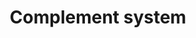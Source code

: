 ---
annotations:
- id: PW:0000502
  parent: regulatory pathway
  type: Pathway Ontology
  value: complement system pathway
authors:
- Elisa
- Adinasarapu
- Anwesha
- Khanspers
- Egonw
- MaintBot
- Fehrhart
- Mkutmon
- Wpblocked
- AlexanderPico
- Ariutta
- DeSl
- Eweitz
- Larsgw
- Sikeda
citedin:
- link: PMC8357963
  title: 'Looking for pathways related to COVID-19: confirmation of pathogenic mechanisms
    by SARS-CoV-2–host interactome (2021)'
- link: PMC8200404
  title: Assessing the Contribution of Relative Macrophage Frequencies to Subcutaneous
    Adipose Tissue (2021)
- link: PMC5085087
  title: Long Term Culture of the A549 Cancer Cell Line Promotes Multilamellar Body
    Formation and Differentiation towards an Alveolar Type II Pneumocyte Phenotype
    (2016)
- link: PMC9734099
  title: Acute and chronic blood serum proteome changes in patients with methanol
    poisoning (2022)
- link: PMC9607846
  title: 'Discovering Common Pathogenic Mechanisms of COVID-19 and Parkinson Disease:
    An Integrated Bioinformatics Analysis (2022)'
- link: 10.1016/j.compbiomed.2021.104243
  title: Construction and analysis of protein-protein interaction network of non-alcoholic
    fatty liver disease
- link: PMC10476796
  title: Demonstration of the impact of COVID-19 on metabolic associated fatty liver
    disease by bioinformatics and system biology approach (2023)
- link: PMC9785216
  title: Comparative RNA-Sequencing Analysis Reveals High Complexity and Heterogeneity
    of Transcriptomic and Immune Profiles in Hepatocellular Carcinoma Tumors of Viral
    (HBV, HCV) and Non-Viral Etiology (2022)
- link: PMC12004383
  title: Proteomics Analysis of Porcine Endometrial Cell-Derived Extracellular Vesicles
    Involved in Embryo Attachment (2025)
communities: []
description: 'The complement activation takes place through one or more of the well-established
  (alternative, classical or lectin) pathways consisting of plasma and membrane-bound
  proteins. All three pathways converge at the level of complement C3 ([doi:10.6072/H0.MP.A004235.01](https://doi.org/10.6072/H0.MP.A004235.01))
  and are controlled by regulators ([doi:10.1038/ni.1923](https://doi.org/10.1038/ni.1923)).
  Complement C3 belongs to the alpha-2-macroglobulin family of proteins, and consists
  of a alpha-chain and an beta-chain. Cleavage of C3 which can be initiated by one
  or more of the above three distinct pathways, into C3b [Proteolysis@23-667,749-1663]
  and C3a [Proteolysis@672-748] is an important step in the complement activation
  cascade. Classical and lectin pathways, when activated with recognition of pathogens
  (or immune complexes) use C3-convertase [C4b2a] to cleave complement C3 into C3a
  and C3b ([doi:10.1084/jem.125.2.359](https://doi.org/10.1084/jem.125.2.359)). However,
  in alternative pathway a small fraction of the C3 molecules are hydrolyzed to C3(H20)
  exposing new binding sites. This hydrated C3 [C3(H20)] recruits complement factor
  B [fB], which is then cleaved by complement factor D [fD] to result in formation
  of the minor form of C3-convertase [C3(H20)Bb] that cleaves C3 into C3a and C3b
  ([doi:10.1084/jem.154.3.856](https://doi.org/10.1084/jem.154.3.856)). Further, addition
  of C3b to C3 convertase [C3bBb or C4b2a] results in C5 convertase [C3bBb3b or C4b2a3b],
  that cleaves complement C5 to C5a and C5b, is the last enzymatic step of the complement
  activation cascade ([doi:10.1074/jbc.273.27.16828](https://www.ncbi.nlm.nih.gov/pubmed/?term=2387864)).
  During complement activation C5b interacts with complement C6, C7, C8 and C9 in
  a sequential and non-catalyzed manner to result in the formation of Terminal Complement
  Complex (TCC) ([doi:10.1074/jbc.M111.219766](https://doi.org/10.1074/jbc.M111.219766)).
  The entire network is considered as a simple recognition and elimination system
  of host-immune complexes and apoptotic and/or pathogens, and therefore promotes
  host immune homeostasis. The complement system is also involved in cross-talk with
  other processes related to coagulation, lipid metabolism and cancer. However, many
  pathogens counteract complement attack through a range of different mechanisms,
  such acquisition of host complement regulators to the surface of pathogen, or secretion
  of complement inactivation factors. In order to have a holistic view of the entire
  complement network, Dr. John D.Lambris group (University of Pennsylvania) developed
  the Complement Map Database (CMAP) which is a unique repository focused on documented
  molecular interactions described within the complement cascade and between complement
  and other biological systems. Information contained in [CMAP](http://www.complement.us/cmap/index.php)
  (see doi:[10.1093/bioinformatics/btt269](https://doi.org/10.1093/bioinformatics/btt269))
  is entirely based on published experimental data and is fully revised by experts
  in the field. Further, the [Signaling Gateway Molecule Pages](https://escholarship.org/uc/molecule_pages)
  (doi:[10.1093/bioinformatics/btr190](https://doi.org/10.1093/bioinformatics/btr190]))
  has published a curated data on each protein involved in human complement activation
  pathways (refs. [Dinasarapu et al](https://doi.org/10.6072/H0.MP.A004235.01), [Chandrasekhar
  et al](https://doi.org/10.6072/H0.MP.A004228.01), [Dinasarapu et al](https://doi.org/10.6072/H0.MP.A004276.01),
  [Dinasarapu et al](https://doi.org/10.6072/H0.MP.A004256.01), [Chandrasekhar et
  al](https://doi.org/10.6072/H0.MP.A004240.01), [Chandrasekhar et al](https://doi.org/10.6072/H0.MP.A008392.01),
  [Chandrasekhar et al](https://doi.org/10.6072/H0.MP.A008391.01), [Chandrasekhar
  et al](https://doi.org/10.6072/H0.MP.A004274.01), [Chandrasekhar et al](https://doi.org/10.6072/H0.MP.A004275.01),
  [Chandrasekhar et al](https://doi.org/10.6072/H0.MP.A004266.01), [Chandrasekhar
  et al](https://doi.org/10.6072/H0.MP.A004267.01), [Dinasarapu et al](https://doi.org/10.6072/H0.MP.A004263.01),
  [Dinasarapu et al](https://doi.org/10.6072/H0.MP.A004234.01), [Min et al](https://doi.org/10.6072/H0.MP.A004258.01)). '
last-edited: 2025-03-19
ndex: 8af76961-8b65-11eb-9e72-0ac135e8bacf
organisms:
- Homo sapiens
redirect_from:
- /index.php/Pathway:WP2806
- /instance/WP2806
- /instance/WP2806_r138047
revision: r138047
schema-jsonld:
- '@context': https://schema.org/
  '@id': https://wikipathways.github.io/pathways/WP2806.html
  '@type': Dataset
  creator:
    '@type': Organization
    name: WikiPathways
  description: 'The complement activation takes place through one or more of the well-established
    (alternative, classical or lectin) pathways consisting of plasma and membrane-bound
    proteins. All three pathways converge at the level of complement C3 ([doi:10.6072/H0.MP.A004235.01](https://doi.org/10.6072/H0.MP.A004235.01))
    and are controlled by regulators ([doi:10.1038/ni.1923](https://doi.org/10.1038/ni.1923)).
    Complement C3 belongs to the alpha-2-macroglobulin family of proteins, and consists
    of a alpha-chain and an beta-chain. Cleavage of C3 which can be initiated by one
    or more of the above three distinct pathways, into C3b [Proteolysis@23-667,749-1663]
    and C3a [Proteolysis@672-748] is an important step in the complement activation
    cascade. Classical and lectin pathways, when activated with recognition of pathogens
    (or immune complexes) use C3-convertase [C4b2a] to cleave complement C3 into C3a
    and C3b ([doi:10.1084/jem.125.2.359](https://doi.org/10.1084/jem.125.2.359)).
    However, in alternative pathway a small fraction of the C3 molecules are hydrolyzed
    to C3(H20) exposing new binding sites. This hydrated C3 [C3(H20)] recruits complement
    factor B [fB], which is then cleaved by complement factor D [fD] to result in
    formation of the minor form of C3-convertase [C3(H20)Bb] that cleaves C3 into
    C3a and C3b ([doi:10.1084/jem.154.3.856](https://doi.org/10.1084/jem.154.3.856)).
    Further, addition of C3b to C3 convertase [C3bBb or C4b2a] results in C5 convertase
    [C3bBb3b or C4b2a3b], that cleaves complement C5 to C5a and C5b, is the last enzymatic
    step of the complement activation cascade ([doi:10.1074/jbc.273.27.16828](https://www.ncbi.nlm.nih.gov/pubmed/?term=2387864)).
    During complement activation C5b interacts with complement C6, C7, C8 and C9 in
    a sequential and non-catalyzed manner to result in the formation of Terminal Complement
    Complex (TCC) ([doi:10.1074/jbc.M111.219766](https://doi.org/10.1074/jbc.M111.219766)).
    The entire network is considered as a simple recognition and elimination system
    of host-immune complexes and apoptotic and/or pathogens, and therefore promotes
    host immune homeostasis. The complement system is also involved in cross-talk
    with other processes related to coagulation, lipid metabolism and cancer. However,
    many pathogens counteract complement attack through a range of different mechanisms,
    such acquisition of host complement regulators to the surface of pathogen, or
    secretion of complement inactivation factors. In order to have a holistic view
    of the entire complement network, Dr. John D.Lambris group (University of Pennsylvania)
    developed the Complement Map Database (CMAP) which is a unique repository focused
    on documented molecular interactions described within the complement cascade and
    between complement and other biological systems. Information contained in [CMAP](http://www.complement.us/cmap/index.php)
    (see doi:[10.1093/bioinformatics/btt269](https://doi.org/10.1093/bioinformatics/btt269))
    is entirely based on published experimental data and is fully revised by experts
    in the field. Further, the [Signaling Gateway Molecule Pages](https://escholarship.org/uc/molecule_pages)
    (doi:[10.1093/bioinformatics/btr190](https://doi.org/10.1093/bioinformatics/btr190]))
    has published a curated data on each protein involved in human complement activation
    pathways (refs. [Dinasarapu et al](https://doi.org/10.6072/H0.MP.A004235.01),
    [Chandrasekhar et al](https://doi.org/10.6072/H0.MP.A004228.01), [Dinasarapu et
    al](https://doi.org/10.6072/H0.MP.A004276.01), [Dinasarapu et al](https://doi.org/10.6072/H0.MP.A004256.01),
    [Chandrasekhar et al](https://doi.org/10.6072/H0.MP.A004240.01), [Chandrasekhar
    et al](https://doi.org/10.6072/H0.MP.A008392.01), [Chandrasekhar et al](https://doi.org/10.6072/H0.MP.A008391.01),
    [Chandrasekhar et al](https://doi.org/10.6072/H0.MP.A004274.01), [Chandrasekhar
    et al](https://doi.org/10.6072/H0.MP.A004275.01), [Chandrasekhar et al](https://doi.org/10.6072/H0.MP.A004266.01),
    [Chandrasekhar et al](https://doi.org/10.6072/H0.MP.A004267.01), [Dinasarapu et
    al](https://doi.org/10.6072/H0.MP.A004263.01), [Dinasarapu et al](https://doi.org/10.6072/H0.MP.A004234.01),
    [Min et al](https://doi.org/10.6072/H0.MP.A004258.01)). '
  keywords:
  - A2M
  - ADIPOQ
  - ADM
  - ALB
  - APOA1
  - ARRB2
  - C1INH
  - C1qRp
  - C1r
  - C1s
  - C2
  - C3
  - C3(H2O)
  - C3a
  - C3a-desArg
  - C3aR1
  - C3b
  - C3c
  - C3d
  - C3f
  - C4-A
  - C4BP
  - C4a
  - C4a-desArg
  - C4b
  - C5
  - C5L2
  - C5a
  - C5a-desArg
  - C5aR1
  - C5b
  - C6
  - C7
  - C8
  - C9
  - CD16a
  - CD19
  - CD23
  - CD40
  - CD59
  - CFB
  - CFD
  - CFH
  - CFHR1
  - CFHR4
  - CFI
  - CFP
  - CHIPS
  - CK
  - CLEC4M
  - 'CPB2 '
  - CPN
  - CR1
  - CR2
  - CRIg
  - CRP
  - CbpA
  - ClfA
  - ClfB
  - DAF
  - DCN
  - E-LDL
  - ELANE
  - Efb
  - Ehp
  - FCN1
  - FCN2
  - FGA
  - FGB
  - FGG
  - FKBP13
  - FN
  - FPR1
  - FX
  - FXIII
  - FXIIa
  - FXIa
  - FnBPA
  - FnBPB
  - GNA15
  - GNA1870
  - GNAI2
  - GNAI3
  - HIV-gp41
  - HS
  - HSV-gC
  - Heparin
  - IBSP
  - ICAM1
  - ICAM2
  - ITGA2
  - ITGA2B
  - ITGB3
  - KLKB1
  - LAMA5
  - LAMB1
  - LAMC1
  - LRP2
  - LTA
  - LfhA
  - MASP1
  - MAp19
  - MAp44
  - MBL2
  - MCP
  - OMCI
  - OPN
  - OmpK36
  - PKA
  - PKC
  - PLAUR
  - PLG
  - PTX3
  - PrP
  - Protein M
  - Protein-A
  - Protein-S
  - RPS19
  - RgpA
  - SAP
  - SCIN
  - SCP
  - SELE
  - SELL
  - SELP
  - SELPLG
  - SFTPA1
  - SFTPA2
  - SIC
  - SSL10
  - SSL11
  - SSL5
  - SSL7
  - Sbi
  - Sfb
  - Skp
  - StcE
  - THBS
  - TLR2
  - TXN
  - 'VCP '
  - VTN
  - WAS
  - beta-Glucan
  - cC1qR
  - fMLP
  - gC1qR
  - gp350
  - iC3b
  license: CC0
  name: Complement system
seo: CreativeWork
title: Complement system
wpid: WP2806
---
